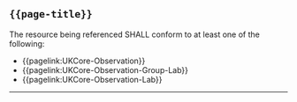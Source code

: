 ## `{{page-title}}`

The resource being referenced SHALL conform to at least one of the following:

- {{pagelink:UKCore-Observation}}
- {{pagelink:UKCore-Observation-Group-Lab}}
- {{pagelink:UKCore-Observation-Lab}}

---